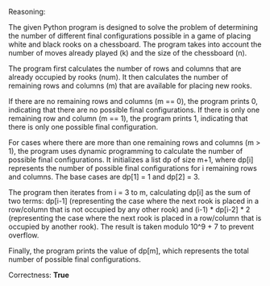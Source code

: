 Reasoning:

The given Python program is designed to solve the problem of determining the number of different final configurations possible in a game of placing white and black rooks on a chessboard. The program takes into account the number of moves already played (k) and the size of the chessboard (n).

The program first calculates the number of rows and columns that are already occupied by rooks (num). It then calculates the number of remaining rows and columns (m) that are available for placing new rooks.

If there are no remaining rows and columns (m == 0), the program prints 0, indicating that there are no possible final configurations. If there is only one remaining row and column (m == 1), the program prints 1, indicating that there is only one possible final configuration.

For cases where there are more than one remaining rows and columns (m > 1), the program uses dynamic programming to calculate the number of possible final configurations. It initializes a list dp of size m+1, where dp[i] represents the number of possible final configurations for i remaining rows and columns. The base cases are dp[1] = 1 and dp[2] = 3.

The program then iterates from i = 3 to m, calculating dp[i] as the sum of two terms: dp[i-1] (representing the case where the next rook is placed in a row/column that is not occupied by any other rook) and (i-1) * dp[i-2] * 2 (representing the case where the next rook is placed in a row/column that is occupied by another rook). The result is taken modulo 10^9 + 7 to prevent overflow.

Finally, the program prints the value of dp[m], which represents the total number of possible final configurations.

Correctness: **True**